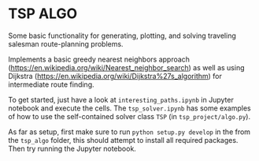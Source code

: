 # TSP ALGO
Some basic functionality for generating, plotting, and solving traveling
salesman route-planning problems.

Implements a basic greedy nearest neighbors approach
(https://en.wikipedia.org/wiki/Nearest_neighbor_search) as well as using
Dijkstra (https://en.wikipedia.org/wiki/Dijkstra%27s_algorithm)
for intermediate route finding.

To get started, just have a look at `interesting_paths.ipynb` in Jupyter 
notebook and execute the cells. The `tsp_solver.ipynb` has some examples
of how to use the self-contained solver class `TSP` (in `tsp_project/algo.py`).

As far as setup, first make sure to run `python setup.py develop` in the
from the `tsp_algo` folder, this should attempt to install all required
packages. Then try running the Jupyter notebook.
